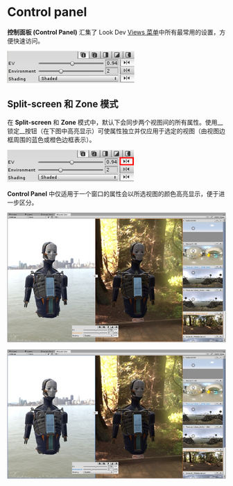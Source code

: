 # Control panel

__控制面板 (Control Panel)__ 汇集了 Look Dev [Views 菜单](LookDevViewsMenus.html)中所有最常用的设置，方便快速访问。

![__Control Panel__](../uploads/Main/LookDevControlPanel.png)

## Split-screen 和 Zone 模式

在 __Split-screen__ 和 __Zone__ 模式中，默认下会同步两个视图间的所有属性。使用__锁定__按钮（在下图中高亮显示）可使属性独立并仅应用于选定的视图（由视图边框周围的蓝色或橙色边框表示）。

![__Control Panel__ 中已高亮显示__锁定__按钮](../uploads/Main/LookDevControlPanel-SplitScreen.png)

__Control Panel__ 中仅适用于一个窗口的属性会以所选视图的颜色高亮显示，便于进一步区分。

![此处，__Environment__ 设置仅适用于以橙色高亮显示的窗口](../uploads/Main/LookDevControlPanel-SplitScreenOrange.png)

![此处，__Environment__ 设置仅适用于以蓝色高亮显示的窗口](../uploads/Main/LookDevControlPanel-SplitScreenBlue.png)
